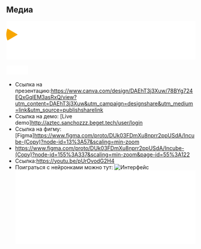## Медиа
![Логотип](/media/Logo_r_cube.png)

![Логотип](/media/ant_small.png)
* Ссылка на презентацию:https://www.canva.com/design/DAEhT3j3Xuw/78BYg724EQxGqlEM3asRxQ/view?utm_content=DAEhT3j3Xuw&utm_campaign=designshare&utm_medium=link&utm_source=publishsharelink
* Ссылка на демо: [Live demo]http://aztec.sanchozzz.beget.tech/user/login
* Ссылка на фигму: [Figma]https://www.figma.com/proto/DUk03FDmXu8nprr2ppUSdA/Incube-(Copy)?node-id=13%3A57&scaling=min-zoom
* https://www.figma.com/proto/DUk03FDmXu8nprr2ppUSdA/Incube-(Copy)?node-id=155%3A337&scaling=min-zoom&page-id=55%3A122
* Ссылка:https://youtu.be/pUrOvodG2H4 
* Поиграться с нейронками можно тут: 
![Интерфейс](/media/001.gif)
![Логотип](/media/logo_ant.png)
